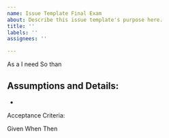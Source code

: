 ```yaml
---
name: Issue Template Final Exam
about: Describe this issue template's purpose here.
title: ''
labels: ''
assignees: ''

---
```


As a
I need
So than

Assumptions and Details:
-
-

Acceptance Criteria:

Given
When
Then
